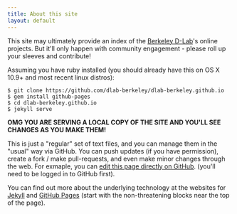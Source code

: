 ```yaml
---
title: About this site
layout: default
---
```

This site may ultimately provide an index of the [Berkeley
D-Lab](http://dlab.berkeley.edu)'s online projects. But it'll only happen with
community engagement - please roll up your sleeves and contribute!

Assuming you have ruby installed (you should already have this on OS X 10.9+
and most recent linux distros):

    $ git clone https://github.com/dlab-berkeley/dlab-berkeley.github.io
    $ gem install github-pages
    $ cd dlab-berkeley.github.io
    $ jekyll serve

**OMG YOU ARE SERVING A LOCAL COPY OF THE SITE AND YOU'LL SEE CHANGES AS YOU
MAKE THEM!**

This is just a "regular" set of text files, and you can manage them in the
"usual" way via GitHub. You can push updates (if you have permission), create a
fork / make pull-requests, and even make minor changes through the web.  For
exmaple, you can [edit this page directly on
GitHub](https://github.com/dlab-berkeley/dlab-berkeley.github.io/edit/master/about.md).
(you'll need to be logged in to GitHub first).

You can find out more about the underlying technology at the websites for
[Jekyll](http://jekyllrb.com) and [GitHub Pages](https://github.com/help)
(start with the non-threatening blocks near the top of the page).
